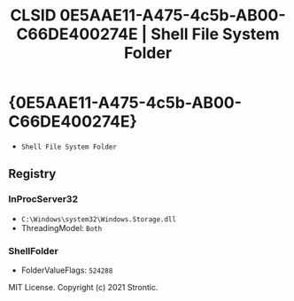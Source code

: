 ﻿---
title: "CLSID 0E5AAE11-A475-4c5b-AB00-C66DE400274E | Shell File System Folder"
excerpt: What is COM-Object CLSID 0E5AAE11-A475-4c5b-AB00-C66DE400274E?
---

# {0E5AAE11-A475-4c5b-AB00-C66DE400274E}

* `Shell File System Folder`

## Registry


### InProcServer32

* `C:\Windows\system32\Windows.Storage.dll`
* ThreadingModel: `Both`

### ShellFolder

* FolderValueFlags: `524288`

MIT License. Copyright (c) 2021 Strontic.


